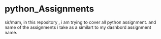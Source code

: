 # python_Assignments
sir/mam,
in this repository , i am trying to cover all python assignment.
and name  of the assignments i take as a similart to my dashbord assignment name.
